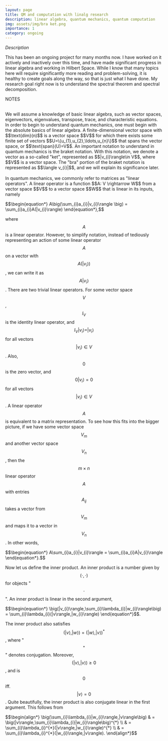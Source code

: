 ```yaml
---
layout: page
title: QM and computation with linalg research
description: linear algebra, quantum mechanics, quantum computation
img: assets/img/bra ket.png
importance: 1
category: ongoing
---
```


<i> Description </i>
<p>
This has been an ongoing project for many months now. I have worked on it actively and inactively over this time, and have made significant progress in linear algebra and working in Hilbert Space. While I know that many topics here will require significantly more reading and problem-solving, it is healthy to create goals along the way, so that is just what I have done. My research goal right now is to understand the spectral theorem and spectral decomposition. 
</p>


<p>
NOTES
</p>

<br>
We will assume a knowledge of basic linear algebra, such as vector spaces, eigenvectors, eigenvalues, transpose, trace, and characteristic equations. In order to begin to understand quantum mechanics, one must begin with the absolute basics of linear algebra. A finite-dimensional vector space with $$\text{dim}(n)$$ is a vector space $$V$$ for which there exists some finite set of vectors $$U=\{u_{1},u_{2},\ldots,u_{n}\}$$ that spans the vector space, or $$\text{span}(U)=V$$. An important notation to understand in quantum mechanics is the braket notation. With this notation, we denote a vector as a so-called "ket", represented as $$|v_{i}\rangle\in V$$, where $$V$$ is a vector space. The "bra" portion of the braket notation is represented as $$\langle v_{i}|$$, and we will explain its significance later. 
<br>
<br>
In quantum mechanics, we commonly refer to matrices as "linear operators". A linear operator is a function $$A: V \rightarrow W$$ from a vector space $$V$$ to a vector space $$W$$ that is linear in its inputs, namely 

<p>
$$\begin{equation*} A\big(\sum_{i}a_{i}|v_{i}\rangle \big) = \sum_{i}a_{i}A(|v_{i}\rangle) \end{equation*},$$
</p>

where $$A$$ is a linear operator. However, to simplify notation, instead of tediously representing an action of some linear operator $$A$$ on a vector with $$A(|v_{i}\rangle)$$, we can write it as $$A|v_{i}\rangle$$. There are two trivial linear operators. For some vector space $$V$$, $$I_{V}$$ is the identity linear operator, and $$I_{V}|v_{i}\rangle=|v_{i}\rangle$$ for all vectors $$|v_{i}\rangle\in V$$. Also, $$0$$ is the zero vector, and $$0|v_{i}\rangle=0$$ for all vectors $$|v_{i}\rangle\in V$$. A linear operator $$A$$ is equivalent to a matrix representation. To see how this fits into the bigger picture, if we have some vector space $$V_{m}$$ and another vector space $$V_{n}$$, then the $$m\times n$$ linear operator $$A$$ with entries $$A_{ij}$$ takes a vector from $$V_{m}$$ and maps it to a vector in $$V_{n}$$. In other words,  

<p>
$$\begin{equation*} A\sum_{i}a_{i}|v_{i}\rangle  = \sum_{i}a_{i}A|v_{i}\rangle \end{equation*}.$$
</p>

Now let us define the inner product. An inner product is a number given by $$(\cdot,\cdot)$$ for objects "$$\cdot$$". An inner product is linear in the second argument, 

<p>
$$\begin{equation*} \big(|v_{i}\rangle,\sum_{i}\lambda_{i}|w_{i}\rangle\big) = \sum_{i}\lambda_{i}(|v\rangle,|w_{i}\rangle) \end{equation*}$$.
</p>

The inner product also satisfies $$(|v\rangle,|w\rangle)=(|w\rangle,|v\rangle)^{*}$$, where "$$^{*}$$" denotes conjugation. Moreover, $$(|v\rangle,|v\rangle)\geq 0$$, and is $$0$$ iff. $$|v\rangle=0$$. Quite beautifully, the inner product is also conjugate linear in the first argument. This follows from

<p>
$$\begin{align*}
\big(\sum_{i}\lambda_{i}|w_{i}\rangle,|v\rangle\big) & 
= \big(|v\rangle,\sum_{i}\lambda_{i}|w_{i}\rangle\big)^{*} \\ &
= \sum_{i}\lambda_{i}^{*}(|v\rangle,|w_{i}\rangle)^{*} \\ &
= \sum_{i}\lambda_{i}^{*}(|w_{i}\rangle,|v\rangle).
\end{align*}$$
</p>